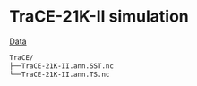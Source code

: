 # TraCE-21K-II simulation

[Data](https://trace-21k.nelson.wisc.edu/portal.html)

```bash
TraCE/
├──TraCE-21K-II.ann.SST.nc
└──TraCE-21K-II.ann.TS.nc
```